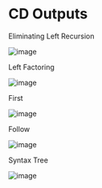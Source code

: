 # CD Outputs

Eliminating Left Recursion

![image](https://github.com/PriyanshiNegi01/CD/assets/121029180/8ebdd6db-4619-4882-829d-c6e3ef1887cf)

Left Factoring

![image](https://github.com/PriyanshiNegi01/CD/assets/121029180/e9a3ea67-9069-461d-99c3-0d8d109b32c0)

First

![image](https://github.com/PriyanshiNegi01/CD/assets/121029180/b5fe0f46-eeb6-4e0a-8772-85743bfd3c17)

Follow

![image](https://github.com/PriyanshiNegi01/CD/assets/121029180/63e21fcf-342b-40ba-93f7-6094a99e6caa)

Syntax Tree

![image](https://github.com/PriyanshiNegi01/CD/assets/121029180/e388f2ee-2445-436f-b84d-1d817fe68c74)

